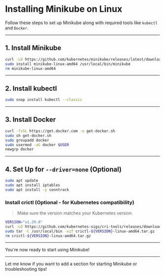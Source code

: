 
# Installing Minikube on Linux

Follow these steps to set up Minikube along with required tools like `kubectl` and `Docker`.

---

## 1. Install Minikube

```bash
curl -LO https://github.com/kubernetes/minikube/releases/latest/download/minikube-linux-amd64
sudo install minikube-linux-amd64 /usr/local/bin/minikube
rm minikube-linux-amd64
```

---

## 2. Install kubectl

```bash
sudo snap install kubectl --classic
```

---

## 3. Install Docker

```bash
curl -fsSL https://get.docker.com -o get-docker.sh
sudo sh get-docker.sh
sudo groupadd docker
sudo usermod -aG docker $USER
newgrp docker
```

---

## 4. Set Up for `--driver=none` (Optional)

```bash
sudo apt update
sudo apt install iptables
sudo apt install -y conntrack
```

### Install crictl (Optional - for Kubernetes compatibility)

> Make sure the version matches your Kubernetes version.

```bash
VERSION="v1.29.0"
curl -LO https://github.com/kubernetes-sigs/cri-tools/releases/download/${VERSION}/crictl-${VERSION}-linux-amd64.tar.gz
sudo tar -C /usr/local/bin -xzf crictl-${VERSION}-linux-amd64.tar.gz
rm crictl-${VERSION}-linux-amd64.tar.gz
```

---

You're now ready to start using Minikube!

---

Let me know if you want to add a section for starting Minikube or troubleshooting tips!

